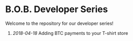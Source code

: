 B.O.B. Developer Series
==

Welcome to the repository for our developer series!

1. _2018-04-18_ Adding BTC payments to your T-shirt store
